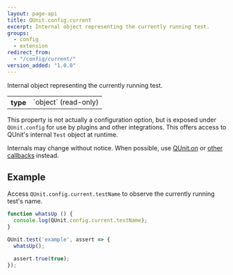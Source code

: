 ```yaml
---
layout: page-api
title: QUnit.config.current
excerpt: Internal object representing the currently running test.
groups:
  - config
  - extension
redirect_from:
  - "/config/current/"
version_added: "1.0.0"
---
```


Internal object representing the currently running test.

<table>
<tr>
  <th>type</th>
  <td markdown="span">`object` (read-only)</td>
</tr>
</table>

This property is not actually a configuration option, but is exposed under `QUnit.config` for use by plugins and other integrations. This offers access to QUnit's internal `Test` object at runtime.

Internals may change without notice. When possible, use [QUnit.on](../callbacks/QUnit.on.md) or [other callbacks](../callbacks/index.md) instead.

## Example

Access `QUnit.config.current.testName` to observe the currently running test's name.

```js
function whatsUp () {
  console.log(QUnit.config.current.testName);
}

QUnit.test('example', assert => {
  whatsUp();

  assert.true(true);
});
```
